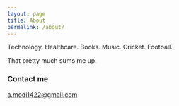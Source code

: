 ```yaml
---
layout: page
title: About
permalink: /about/
---
```


Technology. Healthcare. Books. Music. Cricket. Football.

That pretty much sums me up.

### Contact me

[a.modi1422@gmail.com](mailto:a.modi1422@gmail.com)
